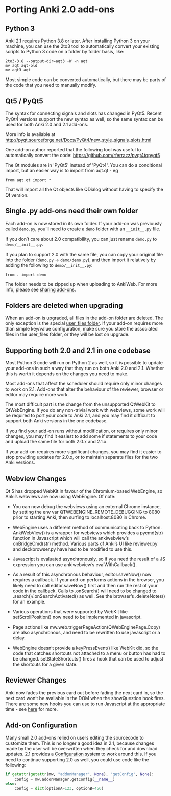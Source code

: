 # Porting Anki 2.0 add-ons

<!-- toc -->

## Python 3

Anki 2.1 requires Python 3.8 or later. After installing Python 3 on your
machine, you can use the 2to3 tool to automatically convert your
existing scripts to Python 3 code on a folder by folder basis, like:

    2to3-3.8 --output-dir=aqt3 -W -n aqt
    mv aqt aqt-old
    mv aqt3 aqt

Most simple code can be converted automatically, but there may be parts
of the code that you need to manually modify.

## Qt5 / PyQt5

The syntax for connecting signals and slots has changed in PyQt5. Recent
PyQt4 versions support the new syntax as well, so the same syntax can be
used for both Anki 2.0 and 2.1 add-ons.

More info is available at
<http://pyqt.sourceforge.net/Docs/PyQt4/new_style_signals_slots.html>

One add-on author reported that the following tool was useful to
automatically convert the code:
<https://github.com/rferrazz/pyqt4topyqt5>

The Qt modules are in 'PyQt5' instead of 'PyQt4'. You can do a
conditional import, but an easier way is to import from aqt.qt - eg

    from aqt.qt import *

That will import all the Qt objects like QDialog without having to
specify the Qt version.

## Single .py add-ons need their own folder

Each add-on is now stored in its own folder. If your add-on was
previously called `demo.py`, you’ll need to create a `demo` folder with
an `__init__.py` file.

If you don’t care about 2.0 compatibility, you can just rename `demo.py`
to `demo/__init__.py`.

If you plan to support 2.0 with the same file, you can copy your
original file into the folder (`demo.py` → `demo/demo.py`), and then
import it relatively by adding the following to `demo/__init__.py`:

    from . import demo

The folder needs to be zipped up when uploading to AnkiWeb. For more
info, please see [sharing add-ons](sharing.md).

## Folders are deleted when upgrading

When an add-on is upgraded, all files in the add-on folder are deleted.
The only exception is the special [user\_files folder](addon-config.md#user-files). If
your add-on requires more than simple key/value configuration, make sure
you store the associated files in the user\_files folder, or they will
be lost on upgrade.

## Supporting both 2.0 and 2.1 in one codebase

Most Python 3 code will run on Python 2 as well, so it is possible to
update your add-ons in such a way that they run on both Anki 2.0 and
2.1. Whether this is worth it depends on the changes you need to make.

Most add-ons that affect the scheduler should require only minor changes
to work on 2.1. Add-ons that alter the behaviour of the reviewer,
browser or editor may require more work.

The most difficult part is the change from the unsupported QtWebKit to
QtWebEngine. If you do any non-trivial work with webviews, some work
will be required to port your code to Anki 2.1, and you may find it
difficult to support both Anki versions in the one codebase.

If you find your add-on runs without modification, or requires only
minor changes, you may find it easiest to add some if statements to your
code and upload the same file for both 2.0.x and 2.1.x.

If your add-on requires more significant changes, you may find it easier
to stop providing updates for 2.0.x, or to maintain separate files for
the two Anki versions.

## Webview Changes

Qt 5 has dropped WebKit in favour of the Chromium-based WebEngine, so
Anki’s webviews are now using WebEngine. Of note:

-   You can now debug the webviews using an external Chrome instance, by
    setting the env var QTWEBENGINE\_REMOTE\_DEBUGGING to 8080 prior to
    starting Anki, then surfing to localhost:8080 in Chrome.

-   WebEngine uses a different method of communicating back to Python.
    AnkiWebView() is a wrapper for webviews which provides a pycmd(str)
    function in Javascript which will call the ankiwebview’s
    onBridgeCmd(str) method. Various parts of Anki’s UI like reviewer.py
    and deckbrowser.py have had to be modified to use this.

-   Javascript is evaluated asynchronously, so if you need the result of
    a JS expression you can use ankiwebview’s evalWithCallback().

-   As a result of this asynchronous behaviour, editor.saveNow() now
    requires a callback. If your add-on performs actions in the browser,
    you likely need to call editor.saveNow() first and then run the rest
    of your code in the callback. Calls to .onSearch() will need to be
    changed to .search()/.onSearchActivated() as well. See the browser’s
    .deleteNotes() for an example.

-   Various operations that were supported by WebKit like
    setScrollPosition() now need to be implemented in javascript.

-   Page actions like mw.web.triggerPageAction(QWebEnginePage.Copy) are
    also asynchronous, and need to be rewritten to use javascript or a
    delay.

-   WebEngine doesn’t provide a keyPressEvent() like WebKit did, so the
    code that catches shortcuts not attached to a menu or button has had
    to be changed. setStateShortcuts() fires a hook that can be used to
    adjust the shortcuts for a given state.

## Reviewer Changes

Anki now fades the previous card out before fading the next card in, so
the next card won’t be available in the DOM when the showQuestion hook
fires. There are some new hooks you can use to run Javascript at the
appropriate time - see [here](reviewer-javascript.md) for more.

## Add-on Configuration

Many small 2.0 add-ons relied on users editing the sourcecode to
customize them. This is no longer a good idea in 2.1, because changes
made by the user will be overwritten when they check for and download
updates. 2.1 provides a [Configuration](addon-config.md#config-json) system to work
around this. If you need to continue supporting 2.0 as well, you could
use code like the following:

```python
if getattr(getattr(mw, "addonManager", None), "getConfig", None):
    config = mw.addonManager.getConfig(__name__)
else:
    config = dict(optionA=123, optionB=456)
```
